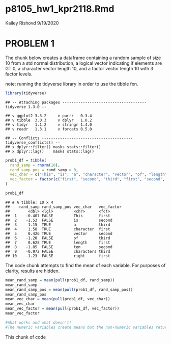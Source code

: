 p8105\_hw1\_kpr2118.Rmd
================
Kailey Rishovd
9/19/2020

# PROBLEM 1

The chunk below creates a dataframe containing a random sample of size
10 from a std normal distribution, a logical vector indicating if
elements are GT 0, a character vector length 10, and a factor vector
length 10 with 3 factor levels.

note: running the tidyverse library in order to use the tibble fxn.

``` r
library(tidyverse)
```

    ## -- Attaching packages ------------------------------------- tidyverse 1.3.0 --

    ## v ggplot2 3.3.2     v purrr   0.3.4
    ## v tibble  3.0.3     v dplyr   1.0.2
    ## v tidyr   1.1.2     v stringr 1.4.0
    ## v readr   1.3.1     v forcats 0.5.0

    ## -- Conflicts ---------------------------------------- tidyverse_conflicts() --
    ## x dplyr::filter() masks stats::filter()
    ## x dplyr::lag()    masks stats::lag()

``` r
prob1_df = tibble(
  rand_samp = rnorm(10),
  rand_samp_pos = rand_samp > 0,
  vec_char = c("This", "is", "a", "character", "vector", "of", "length", "ten", "characters", "right"),
  vec_factor = factor(c("first", "second", "third", "first", "second", "third", "first", "second", "third", "first"))
)

prob1_df
```

    ## # A tibble: 10 x 4
    ##    rand_samp rand_samp_pos vec_char   vec_factor
    ##        <dbl> <lgl>         <chr>      <fct>     
    ##  1    -0.407 FALSE         This       first     
    ##  2    -1.53  FALSE         is         second    
    ##  3     1.15  TRUE          a          third     
    ##  4     1.58  TRUE          character  first     
    ##  5     0.426 TRUE          vector     second    
    ##  6    -1.20  FALSE         of         third     
    ##  7     0.628 TRUE          length     first     
    ##  8    -1.85  FALSE         ten        second    
    ##  9    -0.972 FALSE         characters third     
    ## 10    -1.23  FALSE         right      first

The code chunk attempts to find the mean of each variable. For purposes
of clarity, results are hidden.

``` r
mean_rand_samp = mean(pull(prob1_df, rand_samp))
mean_rand_samp
mean_rand_samp_pos = mean(pull(prob1_df, rand_samp_pos))
mean_rand_samp_pos
mean_vec_char = mean(pull(prob1_df, vec_char))
mean_vec_char
mean_vec_factor = mean(pull(prob1_df, vec_factor))
mean_vec_factor

#What works and what doesn't?
#The numeric variables create means but the non-numeric variables return NA.
```

This chunk of code
